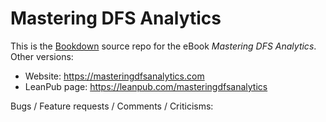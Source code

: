 # Mastering DFS Analytics

This is the [Bookdown](https://github.com/rstudio/bookdown) source repo for the eBook _Mastering DFS Analytics_. Other versions:
* Website: <https://masteringdfsanalytics.com>
* LeanPub page: <https://leanpub.com/masteringdfsanalytics>

Bugs / Feature requests / Comments / Criticisms: 
